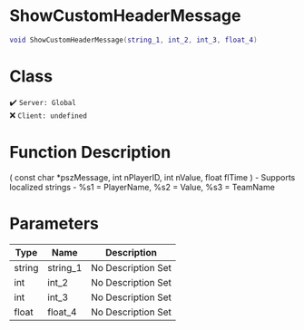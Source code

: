 # ShowCustomHeaderMessage
```lua
void ShowCustomHeaderMessage(string_1, int_2, int_3, float_4)
```
# Class
✔️ `Server: Global`  
❌ `Client: undefined`  

# Function Description
( const char *pszMessage, int nPlayerID, int nValue, float flTime ) - Supports localized strings - %s1 = PlayerName, %s2 = Value, %s3 = TeamName
# Parameters
Type|Name|Description
--|--|--
string|string_1|No Description Set
int|int_2|No Description Set
int|int_3|No Description Set
float|float_4|No Description Set
